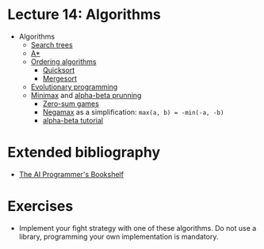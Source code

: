 # Lecture 14: Algorithms

- Algorithms
    - [Search trees](http://en.wikipedia.org/wiki/Tree_traversal)
    - [A*](http://en.wikipedia.org/wiki/A*_search_algorithm)
    - [Ordering algorithms](http://en.wikipedia.org/wiki/Sorting_algorithm)
        - [Quicksort](http://en.wikipedia.org/wiki/Quicksort)
        - [Mergesort](http://en.wikipedia.org/wiki/Merge_sort)
    - [Evolutionary programming](http://en.wikipedia.org/wiki/Genetic_algorithm)
    - [Minimax](http://en.wikipedia.org/wiki/Minimax) and [alpha-beta prunning](http://en.wikipedia.org/wiki/Alpha-beta_pruning)
        - [Zero-sum games](http://en.wikipedia.org/wiki/Zero-sum_%28Game_theory%29)
        - [Negamax](http://en.wikipedia.org/wiki/Negamax) as a simplification: `max(a, b) = -min(-a, -b)`        
        - [alpha-beta tutorial](http://www.cs.ucla.edu/~rosen/161/notes/alphabeta.html)

# Extended bibliography

- [The AI Programmer's Bookshelf](http://web.media.mit.edu/~jorkin/aibooks.html)

# Exercises

- Implement your fight strategy with one of these algorithms. Do not use a library, programming
  your own implementation is mandatory.
